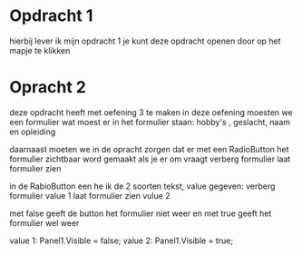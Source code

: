 # Opdracht 1
hierbij lever ik mijn opdracht 1 je kunt deze opdracht openen door op het mapje te klikken

# Opracht 2
deze opdracht heeft met oefening 3 te maken in deze oefening moesten we een formulier wat moest er in het formulier staan:
    hobby's , geslacht, naam en opleiding
  
daarnaast moeten we in de opracht zorgen dat er met een RadioButton het formulier zichtbaar word gemaakt als je er om vraagt
    verberg formulier
    laat formulier zien
  
in de RabioButton een he ik de 2 soorten tekst, value gegeven: 
    verberg formulier value 1
    laat formulier zien vulue 2

met false geeft de button het formulier niet weer en met true geeft het formulier wel weer

  value 1:
      Panel1.Visible = false;
  value 2:
      Panel1.Visible = true;


   
